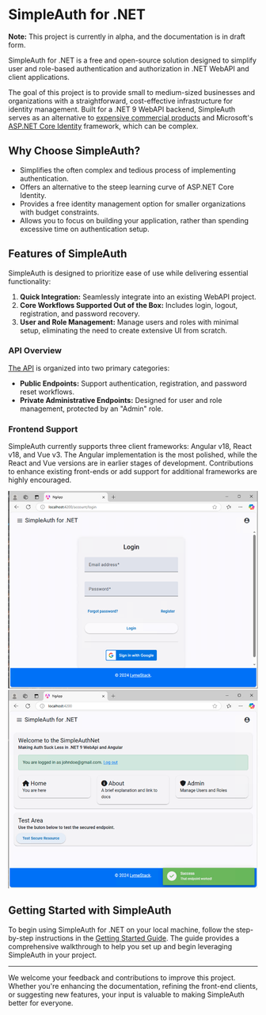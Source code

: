 # SimpleAuth for .NET

**Note:** This project is currently in alpha, and the documentation is in draft form.

SimpleAuth for .NET is a free and open-source solution designed to simplify user and role-based authentication and authorization in .NET WebAPI and client applications.

The goal of this project is to provide small to medium-sized businesses and organizations with a straightforward, cost-effective infrastructure for identity management. Built for a .NET 9 WebAPI backend, SimpleAuth serves as an alternative to [expensive commercial products](./documentation/background.md#other-commercial-providers) and Microsoft's [ASP.NET Core Identity](https://learn.microsoft.com/en-us/aspnet/core/security/authentication/identity) framework, which can be complex.

## Why Choose SimpleAuth?

- Simplifies the often complex and tedious process of implementing authentication.
- Offers an alternative to the steep learning curve of ASP.NET Core Identity.
- Provides a free identity management option for smaller organizations with budget constraints.
- Allows you to focus on building your application, rather than spending excessive time on authentication setup.

## Features of SimpleAuth

SimpleAuth is designed to prioritize ease of use while delivering essential functionality:

1. **Quick Integration:** Seamlessly integrate into an existing WebAPI project.
2. **Core Workflows Supported Out of the Box:** Includes login, logout, registration, and password recovery.
3. **User and Role Management:** Manage users and roles with minimal setup, eliminating the need to create extensive UI from scratch.

### API Overview

[The API](./documentation/api.md) is organized into two primary categories:

- **Public Endpoints:** Support authentication, registration, and password reset workflows.
- **Private Administrative Endpoints:** Designed for user and role management, protected by an "Admin" role.

### Frontend Support

SimpleAuth currently supports three client frameworks: Angular v18, React v18, and Vue v3. The Angular implementation is the most polished, while the React and Vue versions are in earlier stages of development. Contributions to enhance existing front-ends or add support for additional frameworks are highly encouraged.

![Screenshot 1](./documentation/images/login.png)
![Screenshot 2](./documentation/images/logged-in.png)

## Getting Started with SimpleAuth

To begin using SimpleAuth for .NET on your local machine, follow the step-by-step instructions in the [Getting Started Guide](./documentation/index.md). The guide provides a comprehensive walkthrough to help you set up and begin leveraging SimpleAuth in your project.

---

We welcome your feedback and contributions to improve this project. Whether you're enhancing the documentation, refining the front-end clients, or suggesting new features, your input is valuable to making SimpleAuth better for everyone.
